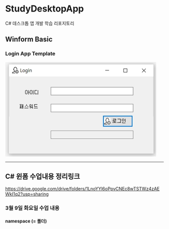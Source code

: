 # StudyDesktopApp
C# 데스크톱 앱 개발 학습 리포지토리

## Winform Basic

### Login App Template
![LoginApp결과](https://raw.githubusercontent.com/sumin2123/StudyDesktopApp/main/images/%EC%9D%B4%EB%AF%B8%EC%A7%80%2014.jpg)

--------------------------------------------------

## C# 윈폼 수업내용 정리링크
https://drive.google.com/drive/folders/1LnoYYl6oPpvCNEc8wTSTWz4zAEWkI1q2?usp=sharing

### 3월 9일 화요일 수업 내용
#### namespace (= 폴더)
